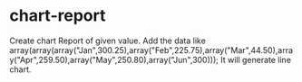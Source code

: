 # chart-report
Create chart Report of given value.
Add the data like array(array(array("Jan",300.25),array("Feb",225.75),array("Mar",44.50),array("Apr",259.50),array("May",250.80),array("Jun",300)));
It will generate line chart.
